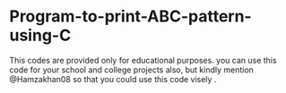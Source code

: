 # Program-to-print-ABC-pattern-using-C
This codes are provided only for educational purposes.
you can use this code for your school and college projects also, but kindly mention @Hamzakhan08
so that you could use this code visely .
